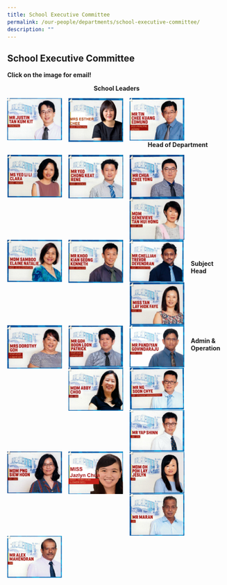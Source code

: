 ```yaml
---
title: School Executive Committee
permalink: /our-people/departments/school-executive-committee/
description: ""
---
```

## School Executive Committee

**Click on the image for email!**

**<center>School Leaders</center>**

<p><a href="mailto:Justin_TAN@schools.gov.sg">
<img style="width:25%;margin-right:15px;" align = "left" src="/images/Our%20People/Departments/School%20Executive%20Committee/School%20Exec%201.png">
</a></p>


<p><a href="mailto:Lee_Chui_Eng@schools.gov.sg">
<img style="width:25%;margin-right:15px;" align = "left" src="/images/Our%20People/Departments/School%20Executive%20Committee/School%20Exec%202.png">
</a></p>


<p><a href="mailto:Edmund_TIN@schools.gov.sg">
<img style="width:25%;margin-right:15px;" align = "left" src="/images/Our%20People/Departments/School%20Executive%20Committee/School%20Exec%203.png">
</a></p>

<br><br><br><br><br>

**<center>Head of Department</center>**

<p><a href="mailto:yeo_li_li_clara@schools.gov.sg">
<img style="width:25%;margin-right:15px;" align = "left" src="/images/Our%20People/Departments/School%20Executive%20Committee/School%20Exec%204.png">
</a></p>

<p><a href="mailto:yeo_chong_keat_rene@schools.gov.sg">
<img style="width:25%;margin-right:15px;" align = "left" src="/images/Our%20People/Departments/School%20Executive%20Committee/School%20Exec%205.png">
</a></p>

<p><a href="mailto:chua_chee_yong@schools.gov.sg">
<img style="width:25%;margin-right:15px;" align = "left" src="/images/Our%20People/Departments/School%20Executive%20Committee/School%20Exec%206.png">
</a></p>

<br><br>

<p><a href="mailto:genevieve_tan_hui_hong@schools.gov.sg">
<img style="width:25%;margin-right:15px;" align = "left" src="/images/Our%20People/Departments/School%20Executive%20Committee/School%20Exec%207.png">
</a></p>

<p><a href="mailto:samboo_elaine_natalie@schools.gov.sg">
<img style="width:25%;margin-right:15px;" align = "left" src="/images/Our%20People/Departments/School%20Executive%20Committee/School%20Exec%208.png">
</a></p>


<p><a href="mailto:khoo_kian_seong_kenneth@schools.gov.sg">
<img style="width:25%;margin-right:15px;" align = "left" src="/images/Our%20People/Departments/School%20Executive%20Committee/School%20Exec%209.png">
</a></p>

<br><br>

<p><a href="mailto:chelliah_trevor_devendran@schools.gov.sg">
<img style="width:25%;margin-right:15px;" align = "left" src="/images/Our%20People/Departments/School%20Executive%20Committee/School%20Exec%2010.png">
</a></p>


<p><a href="mailto:tan_lay_hiok@schools.gov.sg">
<img style="width:25%;margin-right:15px;" align = "left" src="/images/Our%20People/Departments/School%20Executive%20Committee/School%20Exec%2011.png">
</a></p>


<p><a href="mailto:dorothy_tay_wyn_hui@schools.gov.sg">
<img style="width:25%;margin-right:15px;" align = "left" src="/images/Our%20People/Departments/School%20Executive%20Committee/School%20Exec%2012.png">
</a></p>

<br><br>

<p><a href="mailto:goh_boon_loon@schools.gov.sg">
<img style="width:25%;margin-right:15px;" align = "left" src="/images/Our%20People/Departments/School%20Executive%20Committee/School%20Exec%2013.png">
</a></p>


<p><a href="mailto:pandiyan_govindaraju@schools.gov.sg">
<img style="width:25%;margin-right:15px;" align = "left" src="/images/Our%20People/Departments/School%20Executive%20Committee/School%20Exec%2014.png">
</a></p>

<br><br><br><br><br>

**Subject Head**


<p><a href="">
<img style="width:25%;margin-right:15px;" align = "left" src="/images/Our%20People/Departments/School%20Executive%20Committee/School%20Exec%2015.png">
</a></p>

<p><a href="mailto:ng_soon_chye@schools.gov.sg">
<img style="width:25%;margin-right:15px;" align = "left" src="/images/Our%20People/Departments/School%20Executive%20Committee/School%20Exec%2016.png">
</a></p>


<p><a href="mailto:yap_shinn@schools.gov.sg">
<img style="width:25%;margin-right:15px;" align = "left" src="/images/Our%20People/Departments/School%20Executive%20Committee/School%20Exec%2017.png">
</a></p>

<br><br>

<p><a href="mailto:png_siew_hoon@schools.gov.sg">
<img style="width:25%;margin-right:15px;" align = "left" src="/images/Our%20People/Departments/School%20Executive%20Committee/School%20Exec%2018.png">
</a></p>

<p><a href="mailto:Jazlyn_Chua@schools.gov.sg">
<img style="width:25%;margin-right:15px;" align = "left" src="/images/Our%20People/Departments/School%20Executive%20Committee/School%20Exec%2019.png">
</a></p>


<br><br><br><br>

**Admin & Operation**

<p><a href="mailto:OH_Poh_Lay@schools.gov.sg">
<img style="width:25%;margin-right:15px;" align = "left" src="/images/Our%20People/Departments/School%20Executive%20Committee/School%20Exec%2020.png">
</a></p>

<p><a href="mailto:maram_subramaniam@schools.gov.sg">
<img style="width:25%;margin-right:15px;" align = "left" src="/images/Our%20People/Departments/School%20Executive%20Committee/School%20Exec%2021.png">
</a></p>


<p><a href="mailto:Mahendran_Paramasivam_alex@schools.gov.sg">
<img style="width:25%;margin-right:15px;" align = "left" src="/images/Our%20People/Departments/School%20Executive%20Committee/School%20Exec%2022.png">
</a></p>